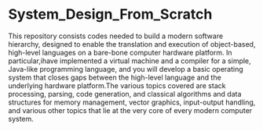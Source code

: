 # System_Design_From_Scratch

This repository consists codes needed to build a modern software hierarchy, designed to enable the translation and execution of object-based, high-level languages on a bare-bone computer hardware platform. In particular,ihave implemented a virtual machine and a compiler for a simple, Java-like programming language, and you will develop a basic operating system that closes gaps between the high-level language and the underlying hardware platform.The various topics covered are stack processing, parsing, code generation, and classical algorithms and data structures for memory management, vector graphics, input-output handling, and various other topics that lie at the very core of every modern computer system.
